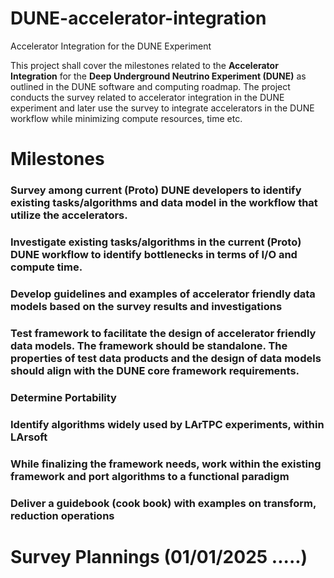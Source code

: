 # DUNE-accelerator-integration
Accelerator Integration for the DUNE Experiment

This project shall cover the milestones related to the **Accelerator Integration** for the **Deep Underground Neutrino Experiment (DUNE)** as outlined in the DUNE software and computing roadmap.
The project conducts the survey related to accelerator integration in the DUNE experiment and later use the survey to integrate accelerators in the DUNE workflow while minimizing compute resources, time etc. 

# Milestones

### Survey among current (Proto) DUNE developers to identify existing tasks/algorithms and data model in the workflow that utilize the accelerators.

###  Investigate existing tasks/algorithms in the current (Proto) DUNE workflow to identify bottlenecks in terms of I/O and compute time.

### Develop guidelines and examples of accelerator friendly data models based on the survey results and investigations

### Test framework to facilitate the design of accelerator friendly data models. The framework should be standalone. The properties of test data products and the design of data models should align with the DUNE core framework requirements.

### Determine Portability

### Identify algorithms widely used by LArTPC experiments, within LArsoft

### While finalizing the framework needs, work within the existing framework and port algorithms to a functional paradigm

### Deliver a guidebook (cook book) with examples on transform, reduction operations


# Survey Plannings (01/01/2025 .....)
